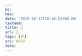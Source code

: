 ```yaml
---
bc:
hex:
date: '2025-10-13T10:26:55+08:00'
lastmod:
title: 􀛧
url: 􀛧
tags: [歹]
src: DCCV
note:
---
```

